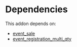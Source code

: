 # Dependencies

This addon depends on:

- [event_sale](https://github.com/bringout/oca-ocb-sale/tree/de00eb97dbc73b96112477e8671cd8ab774267d5/odoo-bringout-oca-ocb-event_sale)
- [event_registration_multi_qty](https://github.com/bringout/oca-mrp)
